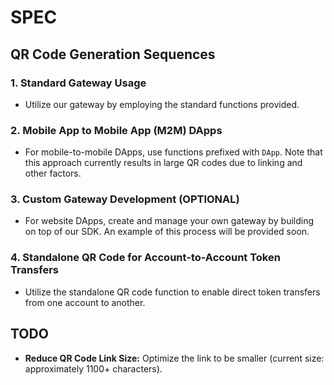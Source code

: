 # SPEC

## QR Code Generation Sequences

### 1. Standard Gateway Usage
- Utilize our gateway by employing the standard functions provided.

### 2. Mobile App to Mobile App (M2M) DApps
- For mobile-to-mobile DApps, use functions prefixed with `DApp`. Note that this approach currently results in large QR codes due to linking and other factors.

### 3. Custom Gateway Development (OPTIONAL)
- For website DApps, create and manage your own gateway by building on top of our SDK. An example of this process will be provided soon.

### 4. Standalone QR Code for Account-to-Account Token Transfers
- Utilize the standalone QR code function to enable direct token transfers from one account to another.

## TODO

- **Reduce QR Code Link Size:** Optimize the link to be smaller (current size: approximately 1100+ characters).
<!-- - **Add Optional Message Field** -->
<!-- - **Test Gateway Validation Functions** -->
